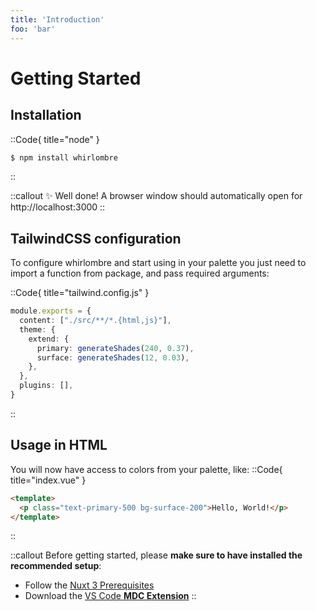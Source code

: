 ```yaml
---
title: 'Introduction'
foo: 'bar'
---
```


# Getting Started

## Installation

::Code{ title="node" }
```sh
$ npm install whirlombre
```
::

::callout
✨ Well done! A browser window should automatically open for http://localhost:3000
::

## TailwindCSS configuration

To configure whirlombre and start using in your palette you just need to import a function from package, and pass required arguments: 

::Code{ title="tailwind.config.js" }
```ts
module.exports = {
  content: ["./src/**/*.{html,js}"],
  theme: {
    extend: {
      primary: generateShades(240, 0.37),
      surface: generateShades(12, 0.03),
    },
  },
  plugins: [],
}
```
::

## Usage in HTML

You will now have access to colors from your palette, like:
::Code{ title="index.vue" }
```html
<template>
  <p class="text-primary-500 bg-surface-200">Hello, World!</p>
</template>
```
::

::callout
Before getting started, please **make sure to have installed the recommended setup**:
* Follow the [Nuxt 3 Prerequisites](https://nuxt.com/docs/getting-started/installation#prerequisites)
* Download the [VS Code **MDC Extension**](https://marketplace.visualstudio.com/items?itemName=Nuxt.mdc)
::